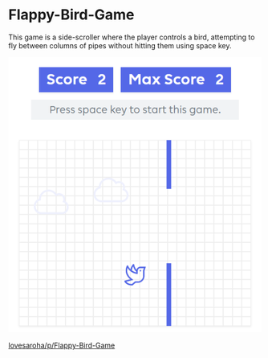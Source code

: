 # Flappy-Bird-Game
 This game is a side-scroller where the player controls a bird, attempting to fly between columns of pipes without hitting them using space key.

![game](https://raw.githubusercontent.com/lovesaroha/gimages/main/9.png)

[lovesaroha/p/Flappy-Bird-Game](https://lovesaroha.com/p/Flappy-Bird-Game)